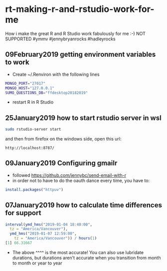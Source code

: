 # rt-making-r-and-rstudio-work-for-me

How i make the great R and R Studio work fabulously for me :-) NOT SUPPORTED #ymmv  #jennybryanrocks #hadleyrocks

## 09February2019 getting environment variables to work

* Create ~/.Renviron with the following lines

```bash
MONGO_PORT="27017"
MONGO_HOST="127.0.0.1"
SUMO_QUESTIONS_DB="ffdesktop20182019"
```

* restart R in R Studio

## 25January2019 how to start rstudio server in wsl
```bash
sudo rstudio-server start
```
and then from firefox on the windows side, open this url:
```
http://localhost:8787/
```

## 09January2019 Configuring gmailr


* followed https://github.com/jennybc/send-email-with-r
* in order not to have to do the oauth dance every time, you have to:

```r
install.packages("httpuv")
```

## 07January2019 how to calculate time differences for support

```r
interval(ymd_hms("2019-01-04 18:40:00", 
  tz = "America/Vancouver"), 
  ymd_hms("2019-01-07 12:59:00", 
    tz = "America/Vancouver")) / hours(1)
[1] 66.31667
```

* The above ^^^^ is the most accurate! 
You can also use lubridate durations, but 
durations aren't accurate when you transition 
from month to month or year to year
